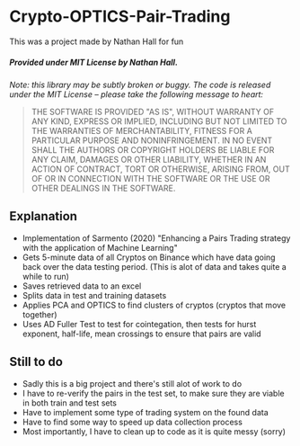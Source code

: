 # Crypto-OPTICS-Pair-Trading


This was a project made by Nathan Hall for fun

##### Provided under MIT License by Nathan Hall.
*Note: this library may be subtly broken or buggy. The code is released under
the MIT License – please take the following message to heart:*
> THE SOFTWARE IS PROVIDED "AS IS", WITHOUT WARRANTY OF ANY KIND, EXPRESS OR
IMPLIED, INCLUDING BUT NOT LIMITED TO THE WARRANTIES OF MERCHANTABILITY, FITNESS
FOR A PARTICULAR PURPOSE AND NONINFRINGEMENT. IN NO EVENT SHALL THE AUTHORS OR
COPYRIGHT HOLDERS BE LIABLE FOR ANY CLAIM, DAMAGES OR OTHER LIABILITY, WHETHER
IN AN ACTION OF CONTRACT, TORT OR OTHERWISE, ARISING FROM, OUT OF OR IN
CONNECTION WITH THE SOFTWARE OR THE USE OR OTHER DEALINGS IN THE SOFTWARE.

## Explanation
- Implementation of Sarmento (2020) "Enhancing a Pairs Trading strategy with the application of Machine Learning"
- Gets 5-minute data of all Cryptos on Binance which have data going back over the data testing period. (This is alot of data and takes quite a while to run)
- Saves retrieved data to an excel
- Splits data in test and training datasets
- Applies PCA and OPTICS to find clusters of cryptos (cryptos that move together)
- Uses AD Fuller Test to test for cointegation, then tests for hurst exponent, half-life, mean crossings to ensure that pairs are valid

## Still to do
- Sadly this is a big project and there's still alot of work to do
- I have to re-verify the pairs in the test set, to make sure they are viable in both train and test sets
- Have to implement some type of trading system on the found data
- Have to find some way to speed up data collection process
- Most importantly, I have to clean up to code as it is quite messy (sorry)

